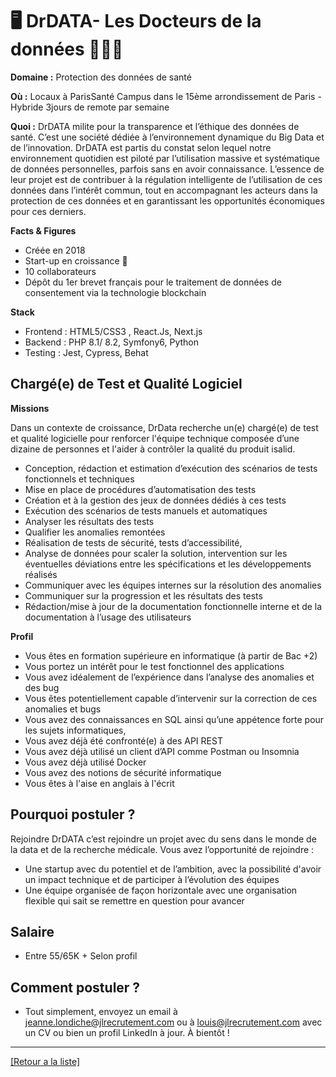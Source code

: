 #  🖥️ DrDATA- Les Docteurs de la données 👨🏽‍💻

**Domaine :** Protection des données de santé

**Où :** Locaux à ParisSanté Campus dans le 15ème arrondissement de Paris - Hybride 3jours de remote par semaine

**Quoi :** DrDATA milite pour la transparence et l’éthique des données de santé. 
C’est une société dédiée à l’environnement dynamique du Big Data et de l’innovation.
DrDATA est partis du constat selon lequel notre environnement quotidien est piloté par l’utilisation massive et systématique de données personnelles, parfois sans en avoir connaissance.
L’essence de leur projet est de contribuer à la régulation intelligente de l’utilisation de ces données dans l’intérêt commun, tout en accompagnant les acteurs dans la protection de ces données et en garantissant les opportunités économiques pour ces derniers.

**Facts & Figures**
* Créée en 2018
* Start-up en croissance :rocket:
* 10 collaborateurs
* Dépôt du 1er brevet français pour le traitement de données de consentement via la technologie blockchain

**Stack**
* Frontend : HTML5/CSS3 , React.Js, Next.js
* Backend : PHP 8.1/ 8.2, Symfony6, Python
* Testing : Jest, Cypress, Behat

## Chargé(e) de Test et Qualité Logiciel

**Missions**

Dans un contexte de croissance, DrData recherche un(e) chargé(e) de test et qualité
logicielle pour renforcer l'équipe technique composée d’une dizaine de personnes et l'aider à contrôler la qualité du produit isalid.

* Conception, rédaction et estimation d’exécution des scénarios de tests fonctionnels et
techniques
* Mise en place de procédures d’automatisation des tests
* Création et à la gestion des jeux de données dédiés à ces tests
* Exécution des scénarios de tests manuels et automatiques
* Analyser les résultats des tests
* Qualifier les anomalies remontées
* Réalisation de tests de sécurité, tests d’accessibilité,
* Analyse de données pour scaler la solution, intervention sur les éventuelles déviations
entre les spécifications et les développements réalisés
* Communiquer avec les équipes internes sur la résolution des anomalies
* Communiquer sur la progression et les résultats des tests
* Rédaction/mise à jour de la documentation fonctionnelle interne et de la documentation à
l’usage des utilisateurs


**Profil**

* Vous êtes en formation supérieure en informatique (à partir de Bac +2)
* Vous portez un intérêt pour le test fonctionnel des applications
* Vous avez idéalement de l’expérience dans l’analyse des anomalies et des bug
* Vous êtes potentiellement capable d’intervenir sur la correction de ces anomalies et bugs
* Vous avez des connaissances en SQL ainsi qu’une appétence forte pour les sujets
informatiques,
* Vous avez déjà été confronté(e) à des API REST
* Vous avez déjà utilisé un client d’API comme Postman ou Insomnia
* Vous avez déjà utilisé Docker
* Vous avez des notions de sécurité informatique
* Vous êtes à l'aise en anglais à l'écrit

## Pourquoi postuler ?

Rejoindre DrDATA c’est rejoindre un projet avec du sens dans le monde de la data et de la recherche médicale. Vous avez l’opportunité de rejoindre :
* Une startup avec du potentiel et de l’ambition, avec la possibilité d'avoir un impact technique et de participer à l’évolution des équipes
* Une équipe organisée de façon horizontale avec une organisation flexible qui sait se remettre en question pour avancer

## Salaire
* Entre 55/65K + Selon profil

## Comment postuler ?

* Tout simplement, envoyez un email à jeanne.londiche@jlrecrutement.com ou à louis@jlrecrutement.com avec un CV ou bien un profil LinkedIn à jour. À bientôt !
----
<a href="https://github.com/jlondiche/job-board-php/blob/master/README.md">[Retour a la liste]</a>

